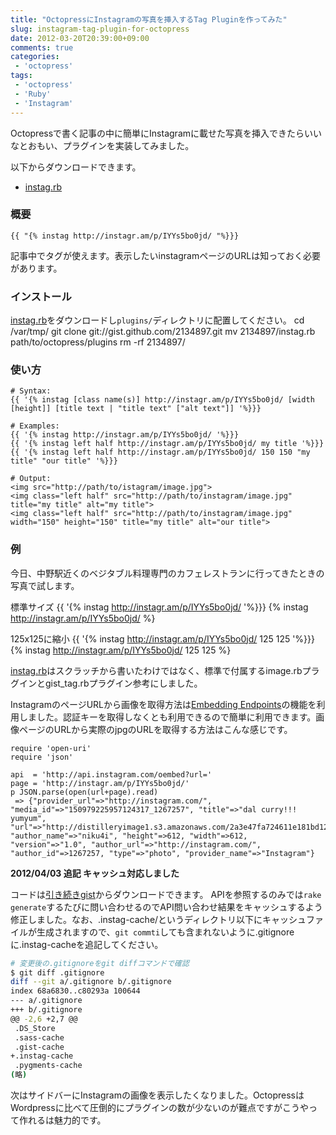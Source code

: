```yaml
---
title: "OctopressにInstagramの写真を挿入するTag Pluginを作ってみた"
slug: instagram-tag-plugin-for-octopress
date: 2012-03-20T20:39:00+09:00
comments: true
categories: 
 - 'octopress'
tags:
 - 'octopress'
 - 'Ruby'
 - 'Instagram'
---
```

Octopressで書く記事の中に簡単にInstagramに載せた写真を挿入できたらいいなとおもい、プラグインを実装してみました。

<!-- more -->

以下からダウンロードできます。
* [instag.rb](https://gist.github.com/2134897)

### 概要
    {{ "{% instag http://instagr.am/p/IYYs5bo0jd/ "%}}}
記事中でタグが使えます。表示したいinstagramページのURLは知っておく必要があります。


### インストール
[instag.rb](https://gist.github.com/2134897)をダウンロードし```plugins/```ディレクトリに配置してください。
    cd /var/tmp/
    git clone git://gist.github.com/2134897.git
    mv 2134897/instag.rb path/to/octopress/plugins
    rm -rf 2134897/

### 使い方
    # Syntax:
    {{ '{% instag [class name(s)] http://instagr.am/p/IYYs5bo0jd/ [width [height]] [title text | "title text" ["alt text"]] '%}}}

    # Examples:
    {{ '{% instag http://instagr.am/p/IYYs5bo0jd/ '%}}}
    {{ '{% instag left half http://instagr.am/p/IYYs5bo0jd/ my title '%}}}
    {{ '{% instag left half http://instagr.am/p/IYYs5bo0jd/ 150 150 "my title" "our title" '%}}}
     
    # Output:
    <img src="http://path/to/istagram/image.jpg">
    <img class="left half" src="http://path/to/instagram/image.jpg" title="my title" alt="my title">
    <img class="left half" src="http://path/to/instagram/image.jpg" width="150" height="150" title="my title" alt="our title">

### 例
今日、中野駅近くのベジタブル料理専門のカフェレストランに行ってきたときの写真で試します。

標準サイズ
    {{ '{% instag http://instagr.am/p/IYYs5bo0jd/ '%}}}
{% instag http://instagr.am/p/IYYs5bo0jd/ %}

125x125に縮小
    {{ '{% instag http://instagr.am/p/IYYs5bo0jd/ 125 125 '%}}}
{% instag http://instagr.am/p/IYYs5bo0jd/ 125 125 %}

[instag.rb](https://gist.github.com/2134897)はスクラッチから書いたわけではなく、標準で付属するimage.rbプラグインとgist_tag.rbプラグイン参考にしました。

InstagramのページURLから画像を取得方法は[Embedding Endpoints](http://instagram.com/developer/embedding/)の機能を利用しました。認証キーを取得しなくとも利用できるので簡単に利用できます。画像ページのURLから実際のjpgのURLを取得する方法はこんな感じです。

    require 'open-uri'
    require 'json'

    api  = 'http://api.instagram.com/oembed?url='
    page = 'http://instagr.am/p/IYYs5bo0jd/'
    p JSON.parse(open(url+page).read)
     => {"provider_url"=>"http://instagram.com/", "media_id"=>"150979225957124317_1267257", "title"=>"dal curry!!! yumyum", "url"=>"http://distilleryimage1.s3.amazonaws.com/2a3e47fa724611e181bd12313817987b_7.jpg", "author_name"=>"niku4i", "height"=>612, "width"=>612, "version"=>"1.0", "author_url"=>"http://instagram.com/", "author_id"=>1267257, "type"=>"photo", "provider_name"=>"Instagram"} 

**2012/04/03 追記 キャッシュ対応しました**

コードは[引き続きgist](https://gist.github.com/2134897)からダウンロードできます。
APIを参照するのみでは```rake generate```するたびに問い合わせるのでAPI問い合わせ結果をキャッシュするよう修正しました。なお、.instag-cache/というディレクトリ以下にキャッシュファイルが生成されますので、```git commti```しても含まれないように.gitignoreに.instag-cacheを追記してください。
~~~sh
# 変更後の.gitignoreをgit diffコマンドで確認
$ git diff .gitignore 
diff --git a/.gitignore b/.gitignore
index 68a6830..c80293a 100644
--- a/.gitignore
+++ b/.gitignore
@@ -2,6 +2,7 @@
 .DS_Store
 .sass-cache
 .gist-cache
+.instag-cache
 .pygments-cache
(略)
~~~

次はサイドバーにInstagramの画像を表示したくなりました。OctopressはWordpressに比べて圧倒的にプラグインの数が少ないのが難点ですがこうやって作れるは魅力的です。

